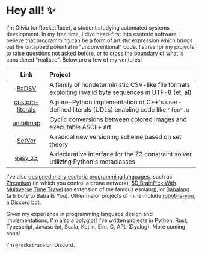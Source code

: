 # Hey all! ✨

I'm Olivia (or RocketRace), a student studying automated systems development. In my free time, I dive head-first into esoteric software. I believe that programming can be a form of artistic expression which brings out the untapped potential in "unconventional" code. I strive for my projects to raise questions not asked before, or to cross the boundary of what is considered "realistic". Below are a few of my ventures!

| Link | Project |
|:----:|:--------|
| [BaDSV](https://github.com/RocketRace/badsv) | A family of nondeterministic CSV-like file formats exploiting invalid byte sequences in UTF-8 (et. al) |
| [custom-literals](https://github.com/RocketRace/custom-literals) | A pure-Python implementation of C++'s user-defined literals (UDLs) enabling code like `"foo".u` |
| [unibitmap](https://github.com/RocketRace/unibitmap) | Cyclic conversions between colored images and executable ASCII+ art |
| [SetVer](https://github.com/RocketRace/setver) | A radical new versioning scheme based on set theory |
| [easy_z3](https://github.com/RocketRace/easy_z3) | A declarative interface for the Z3 constraint solver utilizing Python's metaclasses |

I've also [designed many esoteric programming languages](esolangs.org/wiki/User:RocketRace), such as [Zirconium](https://esolangs.org/wiki/Zirconium) (in which you control a drone network), [5D Brainf\*ck With Multiverse Time Travel](https://esolangs.org/wiki/5D_Brainfuck_With_Multiverse_Time_Travel) (an extension of the famous esolang), or [Babalang](https://esolangs.org/wiki/Babalang) (a tribute to Baba Is You). Other major projects of mine include [robot-is-you](https://github.com/RocketRace/robot-is-you), a Discord bot.

Given my experience in programming language design and implementations, I'm also a polyglot! I've written projects in Python, Rust, Typescript, Javascript, Scala, Kotlin, Elm, C, APL (Dyalog). More coming soon!

I'm `@rocketrace` on Discord.
